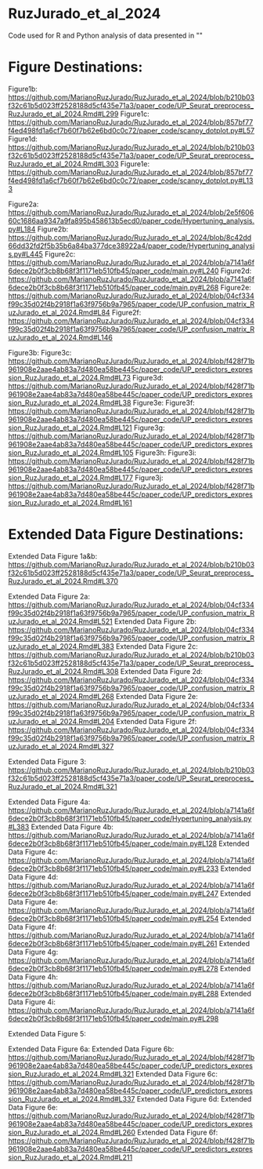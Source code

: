 # RuzJurado_et_al_2024
Code used for R and Python analysis of data presented in ""

# Figure Destinations:

Figure1b: https://github.com/MarianoRuzJurado/RuzJurado_et_al_2024/blob/b210b03f32c61b5d023ff2528188d5cf435e71a3/paper_code/UP_Seurat_preprocess_RuzJurado_et_al_2024.Rmd#L299
Figure1c: https://github.com/MarianoRuzJurado/RuzJurado_et_al_2024/blob/857bf77f4ed498fd1a6cf7b60f7b62e6bd0c0c72/paper_code/scanpy_dotplot.py#L57
Figure1d: https://github.com/MarianoRuzJurado/RuzJurado_et_al_2024/blob/b210b03f32c61b5d023ff2528188d5cf435e71a3/paper_code/UP_Seurat_preprocess_RuzJurado_et_al_2024.Rmd#L303
Figure1e: https://github.com/MarianoRuzJurado/RuzJurado_et_al_2024/blob/857bf77f4ed498fd1a6cf7b60f7b62e6bd0c0c72/paper_code/scanpy_dotplot.py#L133

Figure2a: https://github.com/MarianoRuzJurado/RuzJurado_et_al_2024/blob/2e5f60660c1686aa9347a9fa895b458613b5ecd0/paper_code/Hypertuning_analysis.py#L184
Figure2b: https://github.com/MarianoRuzJurado/RuzJurado_et_al_2024/blob/8c42dd66dd32fd2f5b35b6a84ba377dce38922a4/paper_code/Hypertuning_analysis.py#L445
Figure2c: https://github.com/MarianoRuzJurado/RuzJurado_et_al_2024/blob/a7141a6f6dece2b0f3cb8b68f3f1171eb510fb45/paper_code/main.py#L240
Figure2d: https://github.com/MarianoRuzJurado/RuzJurado_et_al_2024/blob/a7141a6f6dece2b0f3cb8b68f3f1171eb510fb45/paper_code/main.py#L268
Figure2e: https://github.com/MarianoRuzJurado/RuzJurado_et_al_2024/blob/04cf334f99c35d02f4b2918f1a63f9756b9a7965/paper_code/UP_confusion_matrix_RuzJurado_et_al_2024.Rmd#L84
Figure2f: https://github.com/MarianoRuzJurado/RuzJurado_et_al_2024/blob/04cf334f99c35d02f4b2918f1a63f9756b9a7965/paper_code/UP_confusion_matrix_RuzJurado_et_al_2024.Rmd#L146

Figure3b:
Figure3c: https://github.com/MarianoRuzJurado/RuzJurado_et_al_2024/blob/f428f71b961908e2aae4ab83a7d480ea58be445c/paper_code/UP_predictors_expression_RuzJurado_et_al_2024.Rmd#L73
Figure3d: https://github.com/MarianoRuzJurado/RuzJurado_et_al_2024/blob/f428f71b961908e2aae4ab83a7d480ea58be445c/paper_code/UP_predictors_expression_RuzJurado_et_al_2024.Rmd#L38
Figure3e:
Figure3f: https://github.com/MarianoRuzJurado/RuzJurado_et_al_2024/blob/f428f71b961908e2aae4ab83a7d480ea58be445c/paper_code/UP_predictors_expression_RuzJurado_et_al_2024.Rmd#L121
Figure3g: https://github.com/MarianoRuzJurado/RuzJurado_et_al_2024/blob/f428f71b961908e2aae4ab83a7d480ea58be445c/paper_code/UP_predictors_expression_RuzJurado_et_al_2024.Rmd#L105
Figure3h:
Figure3i: https://github.com/MarianoRuzJurado/RuzJurado_et_al_2024/blob/f428f71b961908e2aae4ab83a7d480ea58be445c/paper_code/UP_predictors_expression_RuzJurado_et_al_2024.Rmd#L177
Figure3j: https://github.com/MarianoRuzJurado/RuzJurado_et_al_2024/blob/f428f71b961908e2aae4ab83a7d480ea58be445c/paper_code/UP_predictors_expression_RuzJurado_et_al_2024.Rmd#L161


# Extended Data Figure Destinations:


Extended Data Figure 1a&b: https://github.com/MarianoRuzJurado/RuzJurado_et_al_2024/blob/b210b03f32c61b5d023ff2528188d5cf435e71a3/paper_code/UP_Seurat_preprocess_RuzJurado_et_al_2024.Rmd#L370 

Extended Data Figure 2a: https://github.com/MarianoRuzJurado/RuzJurado_et_al_2024/blob/04cf334f99c35d02f4b2918f1a63f9756b9a7965/paper_code/UP_confusion_matrix_RuzJurado_et_al_2024.Rmd#L521
Extended Data Figure 2b: https://github.com/MarianoRuzJurado/RuzJurado_et_al_2024/blob/04cf334f99c35d02f4b2918f1a63f9756b9a7965/paper_code/UP_confusion_matrix_RuzJurado_et_al_2024.Rmd#L383
Extended Data Figure 2c: https://github.com/MarianoRuzJurado/RuzJurado_et_al_2024/blob/b210b03f32c61b5d023ff2528188d5cf435e71a3/paper_code/UP_Seurat_preprocess_RuzJurado_et_al_2024.Rmd#L308
Extended Data Figure 2d: https://github.com/MarianoRuzJurado/RuzJurado_et_al_2024/blob/04cf334f99c35d02f4b2918f1a63f9756b9a7965/paper_code/UP_confusion_matrix_RuzJurado_et_al_2024.Rmd#L268
Extended Data Figure 2e: https://github.com/MarianoRuzJurado/RuzJurado_et_al_2024/blob/04cf334f99c35d02f4b2918f1a63f9756b9a7965/paper_code/UP_confusion_matrix_RuzJurado_et_al_2024.Rmd#L204
Extended Data Figure 2f: https://github.com/MarianoRuzJurado/RuzJurado_et_al_2024/blob/04cf334f99c35d02f4b2918f1a63f9756b9a7965/paper_code/UP_confusion_matrix_RuzJurado_et_al_2024.Rmd#L327

Extended Data Figure 3: https://github.com/MarianoRuzJurado/RuzJurado_et_al_2024/blob/b210b03f32c61b5d023ff2528188d5cf435e71a3/paper_code/UP_Seurat_preprocess_RuzJurado_et_al_2024.Rmd#L321

Extended Data Figure 4a: https://github.com/MarianoRuzJurado/RuzJurado_et_al_2024/blob/a7141a6f6dece2b0f3cb8b68f3f1171eb510fb45/paper_code/Hypertuning_analysis.py#L383
Extended Data Figure 4b: https://github.com/MarianoRuzJurado/RuzJurado_et_al_2024/blob/a7141a6f6dece2b0f3cb8b68f3f1171eb510fb45/paper_code/main.py#L128
Extended Data Figure 4c: https://github.com/MarianoRuzJurado/RuzJurado_et_al_2024/blob/a7141a6f6dece2b0f3cb8b68f3f1171eb510fb45/paper_code/main.py#L233
Extended Data Figure 4d: https://github.com/MarianoRuzJurado/RuzJurado_et_al_2024/blob/a7141a6f6dece2b0f3cb8b68f3f1171eb510fb45/paper_code/main.py#L247
Extended Data Figure 4e: https://github.com/MarianoRuzJurado/RuzJurado_et_al_2024/blob/a7141a6f6dece2b0f3cb8b68f3f1171eb510fb45/paper_code/main.py#L254
Extended Data Figure 4f: https://github.com/MarianoRuzJurado/RuzJurado_et_al_2024/blob/a7141a6f6dece2b0f3cb8b68f3f1171eb510fb45/paper_code/main.py#L261
Extended Data Figure 4g: https://github.com/MarianoRuzJurado/RuzJurado_et_al_2024/blob/a7141a6f6dece2b0f3cb8b68f3f1171eb510fb45/paper_code/main.py#L278
Extended Data Figure 4h: https://github.com/MarianoRuzJurado/RuzJurado_et_al_2024/blob/a7141a6f6dece2b0f3cb8b68f3f1171eb510fb45/paper_code/main.py#L288
Extended Data Figure 4i: https://github.com/MarianoRuzJurado/RuzJurado_et_al_2024/blob/a7141a6f6dece2b0f3cb8b68f3f1171eb510fb45/paper_code/main.py#L298

Extended Data Figure 5:

Extended Data Figure 6a:
Extended Data Figure 6b: https://github.com/MarianoRuzJurado/RuzJurado_et_al_2024/blob/f428f71b961908e2aae4ab83a7d480ea58be445c/paper_code/UP_predictors_expression_RuzJurado_et_al_2024.Rmd#L321
Extended Data Figure 6c: https://github.com/MarianoRuzJurado/RuzJurado_et_al_2024/blob/f428f71b961908e2aae4ab83a7d480ea58be445c/paper_code/UP_predictors_expression_RuzJurado_et_al_2024.Rmd#L337
Extended Data Figure 6d:
Extended Data Figure 6e: https://github.com/MarianoRuzJurado/RuzJurado_et_al_2024/blob/f428f71b961908e2aae4ab83a7d480ea58be445c/paper_code/UP_predictors_expression_RuzJurado_et_al_2024.Rmd#L260
Extended Data Figure 6f: https://github.com/MarianoRuzJurado/RuzJurado_et_al_2024/blob/f428f71b961908e2aae4ab83a7d480ea58be445c/paper_code/UP_predictors_expression_RuzJurado_et_al_2024.Rmd#L211

